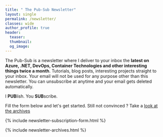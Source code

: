 ```yaml
---
title: " The Pub-Sub Newsletter"
layout: single
permalink: /newsletter/
classes: wide
author_profile: true
header:
  teaser:
  thumbnail:
  og_image:
---
```


The Pub-Sub is a newsletter where I deliver to your inbox the **latest on Azure, .NET, DevOps, Container Technologies and other interesting things twice a month**. Tutorials, blog posts, interesting projects straight to your inbox. Your email will not be used for any purpose other than this newsletter. You can unsubscribe at anytime and your email gets deleted automatically.

I **PUB**lish. You **SUB**scribe.

Fill the form below and let's get started. Still not convinced ? Take a [look at the archives](#archives)

{% include newsletter-subscription-form.html %}

{% include newsletter-archives.html %}
